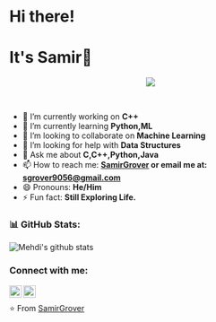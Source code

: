 # Hi there!
# It's Samir👋

<div align="center">

![](https://komarev.com/ghpvc/?username=SamirGrover)

</div>
<br/>

- 🔭 I’m currently working on **C++**
- 🌱 I’m currently learning **Python,ML**
- 👯 I’m looking to collaborate on **Machine Learning**
- 🤔 I’m looking for help with **Data Structures**
- 💬 Ask me about **C,C++,Python,Java**
- 📫 How to reach me: **[SamirGrover](https://www.linkedin.com/in/samirgrover786/) or email me at: sgrover9056@gmail.com**
- 😄 Pronouns: **He/Him**
- ⚡ Fun fact: **Still Exploring Life.**

 
### 📊 GitHub Stats:
![Mehdi's github stats](https://github-readme-stats.vercel.app/api?username=SamirGrover&show_icons=true&hide_border=true&theme=dracula&count_private=true)

### Connect with me:
[<img align="left" alt="Samir Grover" width="22px" src="https://www.flaticon.com/svg/static/icons/svg/174/174857.svg" />][linkedin]
[<img align="left" alt="SamirGrover | GitHub" width="22px" src="https://www.flaticon.com/svg/static/icons/svg/25/25231.svg" />][github]
<br/>

[linkedin]: https://www.linkedin.com/in/samirgrover786/
[instagram]: https://www.instagram.com/
[github]: https://github.com/SamirGrover
⭐️ From [SamirGrover](https://github.com/SamirGrover)
